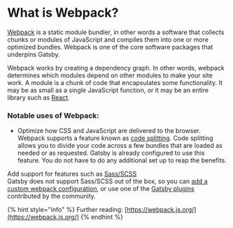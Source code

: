 # What is Webpack?

[Webpack](https://www.gatsbyjs.org/docs/glossary#webpack) is a static module bundler, in other words a software that collects chunks or modules of JavaScript and compiles them into one or more optimized bundles. Webpack is one of the core software packages that underpins Gatsby.

Webpack works by creating a dependency graph. In other words, webpack determines which modules depend on other modules to make your site work. A module is a chunk of code that encapsulates some functionality. It may be as small as a single JavaScript function, or it may be an entire library such as [React](https://www.gatsbyjs.org/docs/glossary#react).

### Notable uses of Webpack:

* Optimize how CSS and JavaScript are delivered to the browser. Webpack supports a feature known as [code splitting](https://webpack.js.org/guides/code-splitting/). Code splitting allows you to divide your code across a few bundles that are loaded as needed or as requested. Gatsby is already configured to use this feature. You do not have to do any additional set up to reap the benefits.

Add support for features such as [Sass/SCSS  
](https://www.gatsbyjs.org/docs/sass/)Gatsby does not support Sass/SCSS out of the box, so you can [add a custom webpack configuration](https://www.gatsbyjs.org/docs/add-custom-webpack-config/), or use one of the [Gatsby plugins](https://www.gatsbyjs.org/docs/plugins/) contributed by the community.

{% hint style="info" %}
Further reading: [https://webpack.js.org/](https://webpack.js.org/)
{% endhint %}

